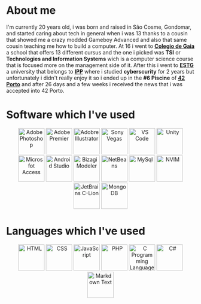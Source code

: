 <h1>About me</h1>
I'm currently 20 years old, i was born and raised in São Cosme, Gondomar, and started caring about tech in general when i was 13 thanks to a cousin that showed me a crazy modded Gameboy Advanced and also that same cousin teaching me how to build a computer. At 16 i went to <b><a href="https://www.colgaia.pt/">Colegio de Gaia</a></b> a school that offers 13 different cursus and the one i picked was <b>TSI</b> or <b>Technologies and Information Systems</b> wich is a computer science course that is focused more on the management side of it. After this i went to <b><a href="https://www.estg.ipp.pt/">ESTG</a></b> a university that belongs to <b><a href="https://www.ipp.pt/">IPP</a></b> where i studied <b>cyberscurity</b> for 2 years but unfortunately i didn't really enjoy it so i ended up in the <b>#6 Piscine</b> of <b><a href="https://42porto.com/">42 Porto</a></b> and after 26 days and a few weeks i received the news that i was accepted into 42 Porto.

<h1>Software which I've used</h1>
<div align=center>
	<a href="https://www.adobe.com/pt/products/photoshop.html"><img src="https://i.imgur.com/E6exww4.png" height="70px" width="70px" alt="Adobe Photoshop"></a>
	<a href="https://www.adobe.com/pt/products/premiere.html"><img src="https://i.imgur.com/7IzFfNZ.png" height="70px" width="70px" alt="Adobe Premier"></a>
	<a href="https://www.adobe.com/pt/products/illustrator.html"><img src="https://i.imgur.com/QGU1AQg.png" height="70px" width="70px" alt="Adobre Illustrator"></a>
	<a href="https://www.vegascreativesoftware.com/pt/"><img src="https://i.imgur.com/XichCbP.png" height="70px" widht="70px" alt="Sony Vegas"></a>
	<a href="https://code.visualstudio.com/"><img src="https://i.imgur.com/yY111FZ.png" height="70px" widht="70px" alt="VS Code"></a>
	<a href="https://unity.com/"><img src="https://i.imgur.com/ZWwWOY6.png" height="70px" widht="70px" alt="Unity"></a>
	<a href="https://www.microsoft.com/pt-pt/microsoft-365/access"><img src="https://i.imgur.com/j8Cp7XA.png" height="70px" width="70px" alt="Microsfot Access"></a>
	<a href="https://developer.android.com/studio"><img src="https://i.imgur.com/uTRUBA9.png" height="70px" widht="70px" alt="Android Studio"></a>
	<a href="https://www.bizagi.com/pt/plataforma/modeler"><img src="https://i.imgur.com/xjgnUTX.png" height="70px" widht="70px" alt="Bizagi Modeler"></a>
	<a href="https://netbeans.apache.org/"><img src="https://i.imgur.com/kTFUfwF.png" height="70px" widht="70px" alt="NetBeans"></a>
	<a href="https://www.mysql.com/"><img src="https://i.imgur.com/W19NTz7.png" height="70px" width="70px" alt="MySql"></a>
	<a href="https://https://neovim.io//"><img src="https://i.imgur.com/uxnJaQz.png" height="70px" width="70px" alt="NVIM"></a>
	<a href="https://www.jetbrains.com/clion/"><img src="https://i.imgur.com/FEabgH9.png" height="70px" width="70px" alt="JetBrains C-Lion"></a>
	<a href="https://www.mongodb.com/"><img src="https://i.imgur.com/KvEq2hG.png" height="70px" width="70px" alt="Mongo DB"></a>
</div>

<h1>Languages which I've used</h1>
<div align=center>
	<img src="https://i.imgur.com/wgik4Wp.png" height="70px" widht="70px" alt="HTML">
	<img src="https://i.imgur.com/IycOl6h.png" height="70px" widht="70px" alt="CSS">
	<img src="https://i.imgur.com/eJU75IJ.png" height="70px" widht="70px" alt="JavaScript">
	<img src="https://i.imgur.com/5zvrsTa.png" height="70px" widht="70px" alt="PHP">
	<a href="https://en.wikipedia.org/wiki/The_C_Programming_Language"><img src="https://i.imgur.com/2tkmLF2.png" height="70px" widht="70px" alt="C Programming Language"></a>
	<img src="https://i.imgur.com/t7Bm9Ln.png" width="70px" alt ="C#">
	<img src="https://i.imgur.com/V8YzLDo.png" width="70px" alt ="Markdown Text">
</div>

<!--![GitHub stats](https://github-readme-stats.vercel.app/api?username=mota494&show_icons=true&theme=radical)-->
<!--![Top Langs](https://github-readme-stats.vercel.app/api/top-langs/?username=mota494)](https://github.com/anuraghazra/github-readme-stats)-->
